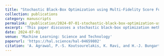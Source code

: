 ```yaml
---
title: "Stochastic Black-Box Optimization using Multi-Fidelity Score Function Estimator"
collection: publications
category: manuscripts
permalink: /publication/2024-07-01-stochastic-black-box-optimization-using-multi-fidelity-score-function-estimator
excerpt: 'This paper discusses a stochastic black-box optimization method using a multi-fidelity score function estimator to improve the efficiency of optimization processes in machine learning applications.'
date: 2024-07-01
venue: 'Machine Learning: Science and Technology'
paperurl: 'https://hal.science/hal-04659802'
citation: 'A. Agrawal, P.-S. Koutsourelakis, K. Ravi, and H.-J. Bungartz. (2024). &quot;Stochastic Black-Box Optimization using Multi-Fidelity Score Function Estimator.&quot; <i>Machine Learning: Science and Technology</i>, In press.'
---
```

